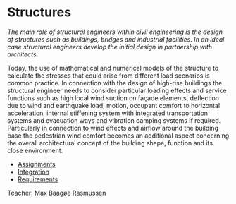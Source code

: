 # Structures
*The main role of structural engineers within civil engineering is the design of structures such as buildings, bridges and industrial facilities. In an ideal case structural engineers develop the initial design in partnership with architects.*

Today, the use of mathematical and numerical models of the structure to calculate the stresses that could arise from different load scenarios is common practice. In connection with the design of high-rise buildings the structural engineer needs to consider particular loading effects and service functions such as high local wind suction on façade elements, deflection due to wind and earthquake load, motion, occupant comfort to horizontal acceleration, internal stiffening system with integrated transportation systems and evacuation ways and vibration damping systems if required. Particularly in connection to wind effects and airflow around the building base the pedestrian wind comfort becomes an additional aspect concerning the overall architectural concept of the building shape, function and its close environment. 


* [Assignments](/41936/Roles/Structure/Assignments)
* [Integration](/41936/Roles/Structure/Integration)
* [Requirements](/41936/Roles/Structure/Reqs)

Teacher: Max Baagøe Rasmussen
